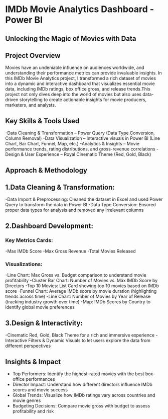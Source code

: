 # IMDb Movie Analytics Dashboard - Power BI

## Unlocking the Magic of Movies with Data

## Project Overview

Movies have an undeniable influence on audiences worldwide, and understanding their performance metrics can provide invaluable insights. In this IMDb Movie Analytics project, I transformed a rich dataset of movies into a dynamic and interactive dashboard that visualizes essential movie data, including IMDb ratings, box office gross, and release trends.This project not only dives deep into the world of movies but also uses data-driven storytelling to create actionable insights for movie producers, marketers, and analysts.

## Key Skills & Tools Used

-Data Cleaning & Transformation – Power Query (Data Type Conversion, Column Removal)
-Data Visualization – Interactive visuals in Power BI (Line Chart, Bar Chart, Funnel, Map, etc.)
-Analytics & Insights – Movie performance trends, rating distributions, and gross-revenue correlations
-Design & User Experience – Royal Cinematic Theme (Red, Gold, Black)

## Approach & Methodology

## 1.Data Cleaning & Transformation:

-Data Import & Preprocessing: Cleaned the dataset in Excel and used Power Query to transform the data in Power BI
-Data Type Conversion: Ensured proper data types for analysis and removed any irrelevant columns

## 2.Dashboard Development:

### Key Metrics Cards:

-Max IMDb Score
-Max Gross Revenue
-Total Movies Released

### Visualizations:
-Line Chart: Max Gross vs. Budget comparison to understand movie profitability
-Cluster Bar Chart: Number of Movies vs. Max IMDb Score by Directors
-Top 10 Movies: List Card showing top 10 movies based on IMDb score
-Funnel Chart: Average IMDb score by movie duration (highlighting trends across time)
-Line Chart: Number of Movies by Year of Release (tracking industry growth over time)
-Map: IMDb Scores by Country to identify global movie preferences

## 3.Design & Interactivity:

-Cinematic Red, Gold, Black Theme for a rich and immersive experience
-Interactive Filters & Dynamic Visuals to let users explore the data from different perspectives

## Insights & Impact

- Top Performers: Identify the highest-rated movies with the best box-office performances
- Director Impact: Understand how different directors influence IMDb scores and movie success
- Global Trends: Visualize how IMDb ratings vary across countries and movie genres
- Budgeting Decisions: Compare movie gross with budget to assess profitability and risk
